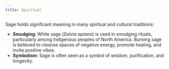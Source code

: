 ```yaml
---
title: Spiritual
---
```


Sage holds significant meaning in many spiritual and cultural traditions:
- **Smudging**: White sage (*Salvia apiana*) is used in smudging rituals, particularly among Indigenous peoples of North America. Burning sage is believed to cleanse spaces of negative energy, promote healing, and invite positive vibes.
- **Symbolism**: Sage is often seen as a symbol of wisdom, purification, and longevity.

